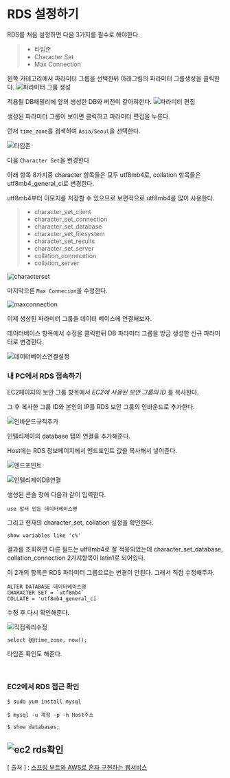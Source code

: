RDS 설정하기
===

RDS를 처음 설정하면 다음 3가지를 필수로 해야한다.

> * 타임존
> * Character Set
> * Max Connection

왼쪽 카테고리에서 파라미터 그룹을 선택한뒤 아래그림의 파라미터 그룹생성을 클릭한다.
![파라미터 그룹 생성](https://user-images.githubusercontent.com/45932388/110460285-524ae800-8111-11eb-89c9-429ee45d778c.PNG)

적용될 DB패밀리에 앞의 생성한 DB와 버전이 같아햐한다.
![파라미터 편집](https://user-images.githubusercontent.com/45932388/110460449-8b835800-8111-11eb-9374-b6e048dec1ab.PNG)

생성된 파라미터 그룹이 보이면 클릭하고 파라미터 편집을 누른다.

먼저 `time_zone`를 검색하여 `Asia/Seoul`을 선택한다.

![타임존](https://user-images.githubusercontent.com/45932388/110460598-bf5e7d80-8111-11eb-932e-a36532aafef1.PNG)

다음 `Character Set`을 변경한다

아래 항목 8가지중 character 항목들은 모두 utf8mb4로, collation 항목들은 utf8mb4_general_ci로 변경한다.

utf8mb4부터 이모지를 저장할 수 있으므로 보편적으로 utf8mb4를 많이 사용한다.

> * character_set_client
> * character_set_connection
> * character_set_database
> * character_set_filesystem
> * character_set_results
> * character_set_server
> * collation_connecetion
> * collation_server

![characterset](https://user-images.githubusercontent.com/45932388/110461127-62af9280-8112-11eb-8088-c825f3bf08ee.PNG)

마지막으론 `Max Connecion`을 수정한다.

![maxconnection](https://user-images.githubusercontent.com/45932388/110461720-24ff3980-8113-11eb-852b-f83dbec66e00.PNG)

이제 생성된 파라미터 그룹을 데이터 베이스에 연결해보자.

데이터베이스 항목에서 수정을 클릭한뒤 DB 파라미터 그룹을 방금 생성한 신규 파라미터로 변경한다.

![데이터베이스연결설정](https://user-images.githubusercontent.com/45932388/110461949-727ba680-8113-11eb-9d70-02e2911a5cea.PNG)

### 내 PC에서 RDS 접속하기

EC2페이지의 보안 그룹 항목에서 *EC2에 사용된 보안 그룹의 ID* 를 복사한다.

그 후 복사한 그룹 ID와 본인의 IP를 RDS 보안 그룹의 인바운드로 추가한다.

![인바운드규칙추가](https://user-images.githubusercontent.com/45932388/110463667-8de7b100-8115-11eb-810e-5bbcbc7644b8.PNG)

인텔리제이의 database 탭의 연결을 추가해준다.

Host에는 RDS 정보페이지에서 엔드포인트 값을 복사해서 넣어준다.

![엔드포인트](https://user-images.githubusercontent.com/45932388/110467312-3566e280-811a-11eb-81ef-a01931f752e2.PNG)

![인텔리제이DB연결](https://user-images.githubusercontent.com/45932388/110467208-11a39c80-811a-11eb-8c7e-ce363cac31ad.PNG)

생성된 콘솔 창에 다음과 같이 입력한다.
```
use 앞서 만든 데이터베이스명
```

그리고 현재의 character_set, collation 설정을 확인한다.
```
show variables like 'c%'
```

결과를 조회하면 다른 필드는 utf8mb4로 잘 적용되었는데 character_set_database, collation_connection 2가지항목이 latin1로 되어있다.

이 2개의 항목은 RDS 파라미터 그룹으로는 변경이 안된다. 그래서 직접 수정해주자.

```
ALTER DATABASE 데이터베이스명
CHARACTER SET = `utf8mb4`
COLLATE = 'utf8mb4_general_ci
```

수정 후 다시 확인해준다.

![직접쿼리수정](https://user-images.githubusercontent.com/45932388/110467899-ea010400-811a-11eb-8563-02db766d028f.PNG)

```
select @@time_zone, now();
```

타임존 확인도 해준다.

<br/>

### EC2에서 RDS 접근 확인

```
$ sudo yum install mysql
```

```
$ mysql -u 계정 -p -h Host주소
```

```
$ show databases;
```

![ec2 rds확인](https://user-images.githubusercontent.com/45932388/110468696-f9348180-811b-11eb-902b-015b2bed0c4b.PNG)
---
[ 출처 ] : [스프링 부트와 AWS로 혼자 구현하는 웹서비스](http://www.yes24.com/Product/Goods/83849117?OzSrank=1)   

